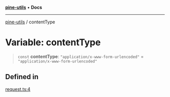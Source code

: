 [**pine-utils**](../README.md) • **Docs**

***

[pine-utils](../globals.md) / contentType

# Variable: contentType

> `const` **contentType**: `"application/x-www-form-urlencoded"` = `"application/x-www-form-urlencoded"`

## Defined in

[request.ts:4](https://github.com/byzhyt/pine-utils/blob/924fa77904d2b99c7ab94631f9f8a700b695aa96/src/request.ts#L4)
